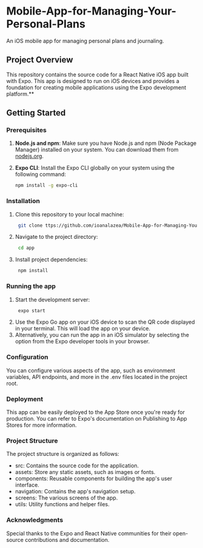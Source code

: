 # Mobile-App-for-Managing-Your-Personal-Plans
An iOS mobile app for managing personal plans and journaling.

## Project Overview

This repository contains the source code for a React Native iOS app built with Expo. This app is designed to run on iOS devices and provides a foundation for creating mobile applications using the Expo development platform.**

## Getting Started

### Prerequisites

1. **Node.js and npm**: Make sure you have Node.js and npm (Node Package Manager) installed on your system. You can download them from [nodejs.org](https://nodejs.org/).

2. **Expo CLI**: Install the Expo CLI globally on your system using the following command:

   ```bash
   npm install -g expo-cli

### Installation
1. Clone this repository to your local machine:
   ```bash
    git clone ttps://github.com/ioanalazea/Mobile-App-for-Managing-Your-Personal-Plans.git
2. Navigate to the project directory:
   ```bash
    cd app
3. Install project dependencies:
   ```bash
    npm install


### Running the app
1. Start the development server:
   ```bash
    expo start
3. Use the Expo Go app on your iOS device to scan the QR code displayed in your terminal. This will load the app on your device.
4. Alternatively, you can run the app in an iOS simulator by selecting the option from the Expo developer tools in your browser.

### Configuration
You can configure various aspects of the app, such as environment variables, API endpoints, and more in the .env files located in the project root.

### Deployment
This app can be easily deployed to the App Store once you're ready for production. You can refer to Expo's documentation on Publishing to App Stores for more information.

### Project Structure
The project structure is organized as follows:
- src: Contains the source code for the application.
- assets: Store any static assets, such as images or fonts.
- components: Reusable components for building the app's user interface.
- navigation: Contains the app's navigation setup.
- screens: The various screens of the app.
- utils: Utility functions and helper files.

### Acknowledgments
Special thanks to the Expo and React Native communities for their open-source contributions and documentation.



